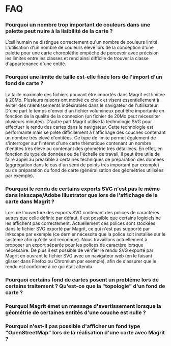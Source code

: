 # FAQ


### Pourquoi un nombre trop important de couleurs dans une palette peut nuire à la lisibilité de la carte ?
L’œil humain ne distingue correctement qu'un nombre de couleurs limité. L'utilisation d'un nombre de couleurs élevé lors de la conception d'une palette pour une carte choroplèthe empêche de percevoir avec précision les limites entre les classes et rend ainsi difficile de trouver la classe d'appartenance d'une entité.


### Pourquoi une limite de taille est-elle fixée lors de l'import d'un fond de carte ?

La taille maximale des fichiers pouvant être importés dans Magrit est limitée à 20Mo. Plusieurs raisons ont motivé ce choix et visent essentiellement à éviter des ralentissements indésirables dans le navigateur de l'utilisateur.
 D'une part le temps d'envoi d'un fichier volumineux peut être importante en fonction de la qualité de la connexion (un fichier de 20Mo peut nécessiter plusieurs minutes). D'autre part Magrit utilise la technologie SVG pour effectuer le rendu des cartes dans le navigateur. Cette technologie est performante mais se prête difficilement à l'affichage des couches contenant un nombre très élevé d'entitées.
Ce type de limite permet également de s'interroger sur l'intéret d'une carte thématique contenant un nombre d'entités très élevé ou contenant des géométrie très détaillées. En effet, en fonction du type de données ou de l'échelle de travail, il peut être utile de faire appel au préalable à certaines techniques de préparation des données (aggrégation dans le cas d'un semi de points très important par exemple) ou de préparation du fond de carte (généralisation des géométries utilisées par exemple).


### Pourquoi le rendu de certains exports SVG n'est pas le même dans Inkscape/Adobe Illustrator que lors de l'affichage de la carte dans Magrit ?
Lors de l'ouverture des exports SVG contenant des polices de caractères autres que celle définie par défaut, il est possible que certains logiciels ne les affichent pas correctement. Actuellement ces polices sont stockées dans le fichier SVG exporté par Magrit, ce qui n'est pas supporté par Inkscape par exemple (ce dernier nécessite que la police soit installée sur le système afin qu'elle soit reconnue). Nous travaillons actuellement à proposer un export séparée pour les polices de caractère lorsque nécessaire. De plus il est possible de vérifier le rendu SVG exporté par Magrit en ouvrant le fichier SVG avec un navigateur web (en le faisant glisser dans Firefox ou Chromium par exemple), afin de s'assurer que le rendu est conforme à ce qui était attendu.


### Pourquoi certains fond de cartes posent un problème lors de certains traitement ? Qu'est-ce que la "topologie" d'un fond de carte ?



### Pourquoi Magrit émet un message d'avertissement lorsque la géométrie de certaines entités d'une couche est nulle ?



### Pourquoi n'est-il pas possible d'afficher un fond type "OpenStreetMap" lors de la réalisation d'une carte avec Magrit ?
